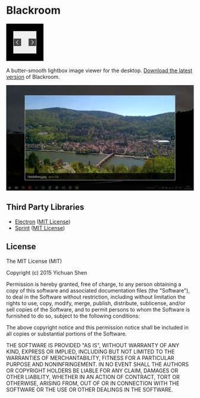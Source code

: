 # Blackroom

<img src="logo.png" width="100" height="100">

A butter-smooth lightbox image viewer for the desktop. [Download the latest version](https://github.com/yishn/Blackroom/releases/) of Blackroom.

![Screenshot](screenshot.png)

## Third Party Libraries

* [Electron](http://electron.atom.io/)
  ([MIT License](https://github.com/atom/electron/blob/master/LICENSE))
* [Sprint](https://github.com/bendc/sprint)
  ([MIT License](https://github.com/bendc/sprint/blob/master/LICENSE.txt))

## License

The MIT License (MIT)

Copyright (c) 2015 Yichuan Shen

Permission is hereby granted, free of charge, to any person obtaining a copy
of this software and associated documentation files (the "Software"), to deal
in the Software without restriction, including without limitation the rights
to use, copy, modify, merge, publish, distribute, sublicense, and/or sell
copies of the Software, and to permit persons to whom the Software is
furnished to do so, subject to the following conditions:

The above copyright notice and this permission notice shall be included in
all copies or substantial portions of the Software.

THE SOFTWARE IS PROVIDED "AS IS", WITHOUT WARRANTY OF ANY KIND, EXPRESS OR
IMPLIED, INCLUDING BUT NOT LIMITED TO THE WARRANTIES OF MERCHANTABILITY,
FITNESS FOR A PARTICULAR PURPOSE AND NONINFRINGEMENT. IN NO EVENT SHALL THE
AUTHORS OR COPYRIGHT HOLDERS BE LIABLE FOR ANY CLAIM, DAMAGES OR OTHER
LIABILITY, WHETHER IN AN ACTION OF CONTRACT, TORT OR OTHERWISE, ARISING FROM,
OUT OF OR IN CONNECTION WITH THE SOFTWARE OR THE USE OR OTHER DEALINGS IN
THE SOFTWARE.
